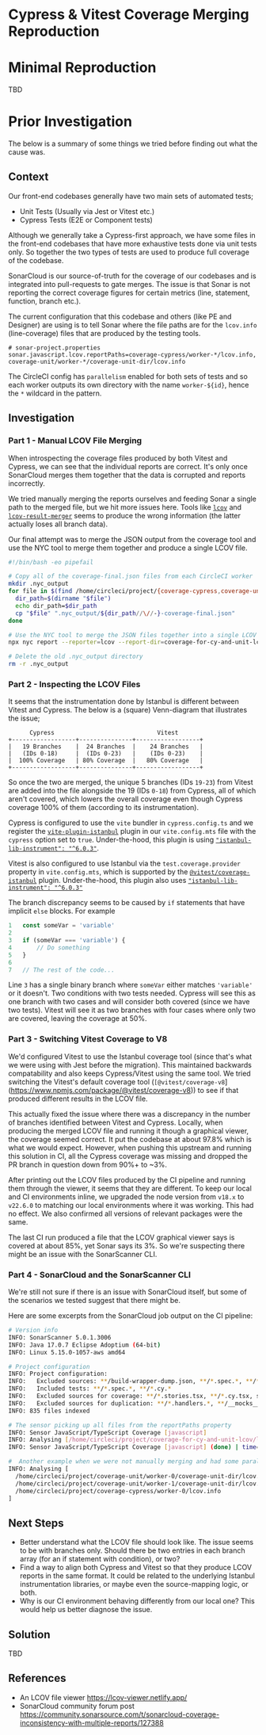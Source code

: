 # Cypress & Vitest Coverage Merging Reproduction

# Minimal Reproduction

TBD

# Prior Investigation
The below is a summary of some things we tried before finding out what the cause was.

## Context

Our front-end codebases generally have two main sets of automated tests;

- Unit Tests (Usually via Jest or Vitest etc.)
- Cypress Tests (E2E or Component tests)

Although we generally take a Cypress-first approach, we have some files in the front-end codebases that
have more exhaustive tests done via unit tests only. So together the two types of tests are used to produce
full coverage of the codebase.

SonarCloud is our source-of-truth for the coverage of our codebases and is integrated into pull-requests
to gate merges. The issue is that Sonar is not reporting the correct coverage figures for certain metrics
(line, statement, function, branch etc.).

The current configuration that this codebase and others (like PE and Designer) are using is to tell Sonar where
the file paths are for the `lcov.info` (line-coverage) files that are produced by the testing tools.

```properties
# sonar-project.properties
sonar.javascript.lcov.reportPaths=coverage-cypress/worker-*/lcov.info, coverage-unit/worker-*/coverage-unit-dir/lcov.info
```

The CircleCI config has `parallelism` enabled for both sets of tests and so each worker outputs its own directory
with the name `worker-${id}`, hence the `*` wildcard in the pattern.

## Investigation

### Part 1 - Manual LCOV File Merging

When introspecting the coverage files produced by both Vitest and Cypress, we can see that the individual reports
are correct. It's only once SonarCloud merges them together that the data is corrupted and reports incorrectly.

We tried manually merging the reports ourselves and feeding Sonar a single path to the merged file, but we hit more
issues here. Tools like [`lcov`](https://www.npmjs.com/package/lcov) and [`lcov-result-merger`](https://www.npmjs.com/package/lcov-result-merger)
seems to produce the wrong information (the latter actually loses all branch data).

Our final attempt was to merge the JSON output from the coverage tool and use the NYC tool to merge them together and
produce a single LCOV file.

```bash
#!/bin/bash -eo pipefail

# Copy all of the coverage-final.json files from each CircleCI worker
mkdir .nyc_output
for file in $(find /home/circleci/project/{coverage-cypress,coverage-unit}/worker-* -name "coverage-final.json"); do
  dir_path=$(dirname "$file")
  echo dir_path=$dir_path
  cp "$file" ".nyc_output/${dir_path//\//-}-coverage-final.json"
done

# Use the NYC tool to merge the JSON files together into a single LCOV file
npx nyc report --reporter=lcov --report-dir=coverage-for-cy-and-unit-lcov

# Delete the old .nyc_output directory
rm -r .nyc_output
```

### Part 2 - Inspecting the LCOV Files

It seems that the instrumentation done by Istanbul is different between Vitest and Cypress.
The below is a (square) Venn-diagram that illustrates the issue;

```
      Cypress                             Vitest
+------------------+---------------+------------------+
|   19 Branches    |  24 Branches  |    24 Branches   |
|   (IDs 0-18)     |  (IDs 0-23)   |    (IDs 0-23)    |
|  100% Coverage   | 80% Coverage  |   80% Coverage   |
+------------------+---------------+------------------+
```

So once the two are merged, the unique 5 branches (IDs `19-23`) from Vitest are added into the file alongside
the 19 (IDs `0-18`) from Cypress, all of which aren't covered, which lowers the overall coverage even though Cypress
coverage 100% of them (according to its instrumentation).

Cypress is configured to use the `vite` bundler in `cypress.config.ts` and we register the [`vite-plugin-istanbul`](https://www.npmjs.com/package/vite-plugin-istanbul)
plugin in our `vite.config.mts` file with the `cypress` option set to `true`.  Under-the-hood, this plugin is
using [`"istanbul-lib-instrument": "^6.0.3"`](https://github.com/iFaxity/vite-plugin-istanbul/blob/next/package.json#L45).

Vitest is also configured to use Istanbul via the `test.coverage.provider` property in `vite.config.mts`, which is
supported by the [`@vitest/coverage-istanbul`](https://www.npmjs.com/package/@vitest/coverage-istanbul) plugin.
Under-the-hood, this plugin also uses [`"istanbul-lib-instrument": "^6.0.3"`](https://github.com/vitest-dev/vitest/blob/main/packages/coverage-istanbul/package.json#L50)

The branch discrepancy seems to be caused by `if` statements that have implicit `else` blocks. For example

```javascript
1   const someVar = 'variable'
2  
3   if (someVar === 'variable') {
4       // Do something
5   }
6
7   // The rest of the code...
```

Line `3` has a single binary branch where `someVar` either matches `'variable'` or it doesn't. Two conditions with
two tests needed. Cypress will see this as one branch with two cases and will consider both covered (since we have two tests).
Vitest will see it as two branches with four cases where only two are covered, leaving the coverage at 50%.

### Part 3 - Switching Vitest Coverage to V8

We'd configured Vitest to use the Istanbul coverage tool (since that's what we were using with Jest before the migration).
This maintained backwards compatability and also keeps Cypress/Vitest using the same tool. We tried switching the Vitest's
default coverage tool (`[@vitest/coverage-v8`](https://www.npmjs.com/package/@vitest/coverage-v8)) to see if that produced
different results in the LCOV file.

This actually fixed the issue where there was a discrepancy in the number of branches identified between Vitest and Cypress.
Locally, when producing the merged LCOV file and running it though a graphical viewer, the coverage seemed correct. It
put the codebase at about 97.8% which is what we would expect. However, when pushing this upstream and running this
solution in CI, all the Cypress coverage was missing and dropped the PR branch in question down from 90%+ to ~3%.

After printing out the LCOV files produced by the CI pipeline and running them through the viewer, it seems that they
are different. To keep our local and CI environments inline, we upgraded the node version from `v18.x` to `v22.6.0` to
matching our local environments where it was working. This had no effect. We also confirmed all versions of relevant
packages were the same.

The last CI run produced a file that the LCOV graphical viewer says is covered at about 85%, yet Sonar says its 3%.
So we're suspecting there might be an issue with the SonarScanner CLI.

### Part 4 - SonarCloud and the SonarScanner CLI

We're still not sure if there is an issue with SonarCloud itself, but some of the scenarios we tested suggest that there might be.

Here are some excerpts from the SonarCloud job output on the CI pipeline:

```bash
# Version info
INFO: SonarScanner 5.0.1.3006
INFO: Java 17.0.7 Eclipse Adoptium (64-bit)
INFO: Linux 5.15.0-1057-aws amd64

# Project configuration
INFO: Project configuration:
INFO:   Excluded sources: **/build-wrapper-dump.json, **/*.spec.*, **/*.cy.*
INFO:   Included tests: **/*.spec.*, **/*.cy.*
INFO:   Excluded sources for coverage: **/*.stories.tsx, **/*.cy.tsx, src/storybook/**, **/*.handlers.*, **/*.responses.*, **/__mocks__/**/*, **/__fixtures__/**/*, src/api/handlers/**, src/setupTests.ts, src/__test-utils__/pact.config.ts, */_cypress/**, src/__test-utils__/index.tsx
INFO:   Excluded sources for duplication: **/*.handlers.*, **/__mocks__/**/*, **/__fixtures__/**/*, **/*.spec.*
INFO: 835 files indexed

# The sensor picking up all files from the reportPaths property
INFO: Sensor JavaScript/TypeScript Coverage [javascript]
INFO: Analysing [/home/circleci/project/coverage-for-cy-and-unit-lcov/lcov.info]
INFO: Sensor JavaScript/TypeScript Coverage [javascript] (done) | time=73ms

#  Another example when we were not manually merging and had some parallelism on
INFO: Analysing [
  /home/circleci/project/coverage-unit/worker-0/coverage-unit-dir/lcov.info, 
  /home/circleci/project/coverage-unit/worker-1/coverage-unit-dir/lcov.info,
  /home/circleci/project/coverage-cypress/worker-0/lcov.info
]
```

## Next Steps

- Better understand what the LCOV file should look like. The issue seems to be with branches only. Should there be two entries in each branch array (for an if statement with condition), or two?
- Find a way to align both Cypress and Vitest so that they produce LCOV reports in the same format. It could be related to the underlying Istanbul instrumentation libraries, or maybe even the source-mapping logic, or both.
- Why is our CI environment behaving differently from our local one? This would help us better diagnose the issue.

## Solution

TBD

## References

- An LCOV file viewer https://lcov-viewer.netlify.app/
- SonarCloud community forum post https://community.sonarsource.com/t/sonarcloud-coverage-inconsistency-with-multiple-reports/127388
